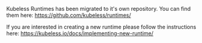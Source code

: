 Kubeless Runtimes has been migrated to it's own repository. You can find them here: https://github.com/kubeless/runtimes/

If you are interested in creating a new runtime please follow the instructions here: https://kubeless.io/docs/implementing-new-runtime/
